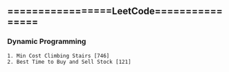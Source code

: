 ## =================LeetCode================

### Dynamic Programming 
	1. Min Cost Climbing Stairs [746]
	2. Best Time to Buy and Sell Stock [121]
	

